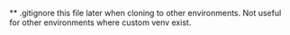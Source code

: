 ** .gitignore this file later when cloning to other environments. Not useful for other environments where custom venv exist. 
